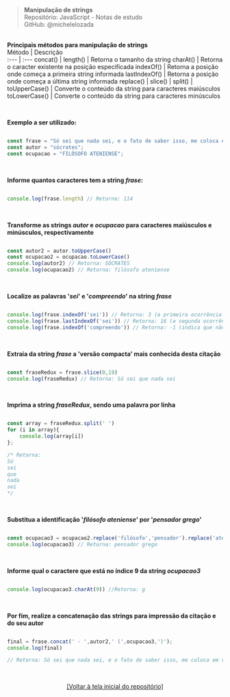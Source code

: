 > **Manipulação de strings**  
> Repositório: JavaScript - Notas de estudo     
> GitHub: @michelelozada
&nbsp;
     
&nbsp;  
**Principais métodos para manipulação de strings**  
Método        | Descrição  
:---          | :---
concat()      |
length()      | Retorna o tamanho da string 
charAt()      | Retorna o caracter existente na posição especificada
indexOf()     | Retorna a posição onde começa a primeira string informada
lastIndexOf() | Retorna a posição onde começa a última string informada
replace()     |
slice()       |
split()       |
toUpperCase() | Converte o conteúdo da string para caracteres maiúsculos  
toLowerCase() | Converte o conteúdo da string para caracteres minúsculos  

&nbsp;   

**Exemplo a ser utilizado:**  
```js

const frase = "Só sei que nada sei, e o fato de saber isso, me coloca em vantagem sobre aqueles que acham que sabem alguma coisa.";
const autor = "sócrates";
const ocupacao = "FILÓSOFO ATENIENSE";
```

&nbsp;

**Informe quantos caracteres tem a string *frase*:**  
```js

console.log(frase.length) // Retorna: 114
```

&nbsp;

**Transforme as strings *autor* e *ocupacao* para caracteres maiúsculos e minúsculos, respectivamente**  
```js

const autor2 = autor.toUpperCase()
const ocupacao2 = ocupacao.toLowerCase()
console.log(autor2) // Retorna: SÓCRATES
console.log(ocupacao2) // Retorna: filósofo ateniense
```

&nbsp;

**Localize as palavras '*sei*' e '*compreendo*' na string *frase***  
```js

console.log(frase.indexOf('sei')) // Retorna: 3 (a primeira ocorrência da palavra 'sei' se dá no índice de nº 3 da string)
console.log(frase.lastIndexOf('sei')) // Retorna: 16 (a segunda ocorrência da palavra 'sei' se dá no índice de nº 16 da string)
console.log(frase.indexOf('compreendo')) // Retorna: -1 (indica que não foi encontrada esta palavra na string)
```

&nbsp;

**Extraia da string *frase* a 'versão compacta' mais conhecida desta citação**
```js

const fraseRedux = frase.slice(0,19)
console.log(fraseRedux) // Retorna: Só sei que nada sei
```

&nbsp;

**Imprima a string *fraseRedux*, sendo uma palavra por linha**   
```js

const array = fraseRedux.split(' ')
for (i in array){
    console.log(array[i])
};

/* Retorna:
Só
sei
que
nada
sei
*/
```

&nbsp;

**Substitua a identificação '*filósofo ateniense*' por '*pensador grego*'**
```js

const ocupacao3 = ocupacao2.replace('filósofo','pensador').replace('ateniense','grego')
console.log(ocupacao3) // Retorna: pensador grego
```
&nbsp;

**Informe qual o caractere que está no índice 9 da string *ocupacao3***   
```js

console.log(ocupacao3.charAt(9)) //Retorna: g
```

&nbsp;

**Por fim, realize a concatenação das strings para impressão da citação e do seu autor**  
```js

final = frase.concat(' - ',autor2,' (',ocupacao3,')');
console.log(final)

// Retorna: Só sei que nada sei, e o fato de saber isso, me coloca em vantagem sobre aqueles que acham que sabem alguma coisa. - SÓCRATES (pensador grego)
```

&nbsp;

<div align="center">
<a href="https://github.com/michelelozada/JavaScript-Study-Notes">[Voltar à tela inicial do repositório]</a>
</div>